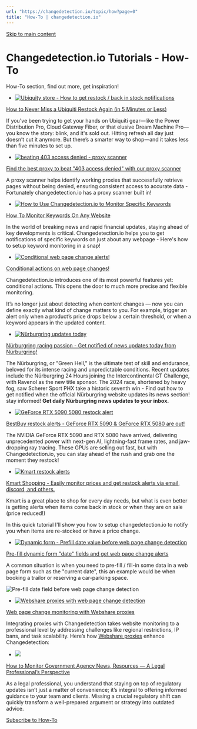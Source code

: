 ```yaml
---
url: "https://changedetection.io/topic/how?page=0"
title: "How-To | changedetection.io"
---
```


[Skip to main content](https://changedetection.io/topic/how?page=0#main-content)

# Changedetection.io Tutorials - How-To

How-To section, find out more, get inspiration!

- [![Ubiquity store - How to get restock / back in stock notifications ](https://changedetection.io/sites/changedetection.io/files/styles/max_325x325/public/2025-04/ubiquiti-store-restock.png?itok=vrrfSIXG)](https://changedetection.io/tutorial/how-never-miss-ubiquiti-restock-again-5-minutes-or-less)





[How to Never Miss a Ubiquiti Restock Again (in 5 Minutes or Less)](https://changedetection.io/tutorial/how-never-miss-ubiquiti-restock-again-5-minutes-or-less)





If you've been trying to get your hands on Ubiquiti gear—like the Power Distribution Pro, Cloud Gateway Fiber, or that elusive Dream Machine Pro—you know the story: blink, and it's sold out. Hitting refresh all day just doesn’t cut it anymore. But there’s a smarter way to shop—and it takes less than five minutes to set up.

- [![beating 403 access denied - proxy scanner](https://changedetection.io/sites/changedetection.io/files/styles/max_325x325/public/2025-04/403-access-denied-proxy-scanner.png?itok=ZgdFG2vE)](https://changedetection.io/tutorial/find-best-proxy-beat-403-access-denied-our-proxy-scanner)





[Find the best proxy to beat "403 access denied" with our proxy scanner](https://changedetection.io/tutorial/find-best-proxy-beat-403-access-denied-our-proxy-scanner)





A proxy scanner helps identify working proxies that successfully retrieve pages without being denied, ensuring consistent access to accurate data - Fortunately changedetection.io has a proxy scanner built in!

- [![How to Use Changedetection.io to Monitor Specific Keywords](https://changedetection.io/sites/changedetection.io/files/styles/max_325x325/public/2025-04/keyword.png?itok=z2tS8Gs3)](https://changedetection.io/tutorial/how-monitor-keywords-any-website)





[How To Monitor Keywords On Any Website](https://changedetection.io/tutorial/how-monitor-keywords-any-website)





In the world of breaking news and rapid financial updates, staying ahead of key developments is critical. Changedetection.io helps you to get notifications of specific keywords on just about any webpage - Here's how to setup keyword monitoring in a snap!

- [![Conditional web page change alerts!](https://changedetection.io/sites/changedetection.io/files/styles/max_325x325/public/2025-03/image_114.png?itok=byv9o-pd)](https://changedetection.io/tutorial/conditional-actions-web-page-changes)





[Conditional actions on web page changes!](https://changedetection.io/tutorial/conditional-actions-web-page-changes)





Changedetection.io introduces one of its most powerful features yet: conditional actions. This opens the door to much more precise and flexible monitoring.

It’s no longer just about detecting when content changes — now you can define exactly what kind of change matters to you. For example, trigger an alert only when a product’s price drops below a certain threshold, or when a keyword appears in the updated content.

- [![Nürburgring updates today](https://changedetection.io/sites/changedetection.io/files/styles/max_325x325/public/2025-03/N%C3%BCrburgring-updates-today.png?itok=nfDcrZ-E)](https://changedetection.io/tutorial/nurburgring-racing-passion-get-notified-news-updates-today-nurburgring)





[Nürburgring racing passion - Get notified of news updates today from Nürburgring!](https://changedetection.io/tutorial/nurburgring-racing-passion-get-notified-news-updates-today-nurburgring)







The Nürburgring, or "Green Hell," is the ultimate test of skill and endurance, beloved for its intense racing and unpredictable conditions. Recent updates include the Nürburgring 24 Hours joining the Intercontinental GT Challenge, with Ravenol as the new title sponsor. The 2024 race, shortened by heavy fog, saw Scherer Sport PHX take a historic seventh win - Find out how to get notified when the official Nürburgring website updates its news section! stay informed! **Get daily Nürburgring news updates to your inbox.**

- [![GeForce RTX 5090 5080 restock alert](https://changedetection.io/sites/changedetection.io/files/styles/max_325x325/public/2025-01/geforce-rtx-5090-learn-more-og-1200x630.jpg?itok=cKsJOwqr)](https://changedetection.io/tutorial/bestbuy-restock-alerts-geforce-rtx-5090-geforce-rtx-5080-are-out)





[BestBuy restock alerts - GeForce RTX 5090 & GeForce RTX 5080 are out!](https://changedetection.io/tutorial/bestbuy-restock-alerts-geforce-rtx-5090-geforce-rtx-5080-are-out)





The NVIDIA GeForce RTX 5090 and RTX 5080 have arrived, delivering unprecedented power with next-gen AI, lightning-fast frame rates, and jaw-dropping ray tracing. These GPUs are selling out fast, but with Changedetection.io, you can stay ahead of the rush and grab one the moment they restock!

- [![Kmart restock alerts](https://changedetection.io/sites/changedetection.io/files/styles/max_325x325/public/2025-01/kmart.jpg?itok=rRRrxTTZ)](https://changedetection.io/tutorial/kmart-shopping-easily-monitor-prices-and-get-restock-alerts-email-discord-and-others)





[Kmart Shopping - Easily monitor prices and get restock alerts via email, discord, and others.](https://changedetection.io/tutorial/kmart-shopping-easily-monitor-prices-and-get-restock-alerts-email-discord-and-others)





Kmart is a great place to shop for every day needs, but what is even better is getting alerts when items come back in stock or when they are on sale (price reduced!)

In this quick tutorial I'll show you how to setup changedetection.io to notify you when items are re-stocked or have a price change.

- [![Dynamic form - Prefill date value before web page change detection](https://changedetection.io/sites/changedetection.io/files/styles/max_325x325/public/2025-01/dynamic-form-set-value-page-change-detection.jpg?itok=ZOUKiiAz)](https://changedetection.io/tutorial/pre-fill-dynamic-form-date-fields-and-get-web-page-change-alerts)





[Pre-fill dynamic form "date" fields and get web page change alerts](https://changedetection.io/tutorial/pre-fill-dynamic-form-date-fields-and-get-web-page-change-alerts)







A common situation is when you need to pre-fill / fill-in some data in a web page form such as the "current date", this an example would be when booking a trailor or reserving a car-parking space.







![Pre-fill date field before web page change detection](https://changedetection.io/sites/changedetection.io/files/inline-images/image_95.png)

- [![Webshare proxies with  web page change detection](https://changedetection.io/sites/changedetection.io/files/styles/max_325x325/public/2024-12/webshare-changedetection-page-changes.jpg?itok=pWkOgmsq)](https://changedetection.io/tutorial/web-page-change-monitoring-webshare-proxies)





[Web page change monitoring with Webshare proxies](https://changedetection.io/tutorial/web-page-change-monitoring-webshare-proxies)







Integrating proxies with Changedetection takes website monitoring to a professional level by addressing challenges like regional restrictions, IP bans, and task scalability. Here’s how [Webshare proxies](https://www.webshare.io/) enhance Changedetection:

- [![](https://changedetection.io/sites/changedetection.io/files/styles/max_325x325/public/default_images/temp.png?itok=0vsexsQ8)](https://changedetection.io/tutorial/how-monitor-government-agency-news-resources-legal-professionals-perspective)





[How to Monitor Government Agency News, Resources — A Legal Professional’s Perspective](https://changedetection.io/tutorial/how-monitor-government-agency-news-resources-legal-professionals-perspective)





As a legal professional, you understand that staying on top of regulatory updates isn’t just a matter of convenience; it’s integral to offering informed guidance to your team and clients. Missing a crucial regulatory shift can quickly transform a well-prepared argument or strategy into outdated advice.


[Subscribe to How-To](https://changedetection.io/taxonomy/term/4/feed)